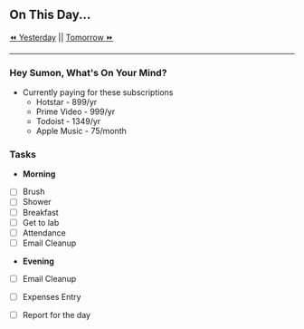 ## On This Day...

[⏪ Yesterday](2022-04-25) || [Tomorrow ⏩](2022-04-27)

---

### Hey Sumon, What's On Your Mind?

- Currently paying for these subscriptions
	- Hotstar - 899/yr
	- Prime Video - 999/yr
	- Todoist - 1349/yr
	- Apple Music - 75/month

### Tasks

- **Morning**
- [ ] Brush
- [ ] Shower
- [ ] Breakfast
- [ ] Get to lab
- [ ] Attendance
- [ ] Email Cleanup

- **Evening**
- [ ] Email Cleanup
- [ ] Expenses Entry
- [ ] Report for the day


